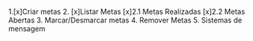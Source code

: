 1.[x]Criar metas
2. [x]Listar Metas
   [x]2.1 Metas Realizadas
   [x]2.2 Metas Abertas
3. Marcar/Desmarcar metas
4. Remover Metas
5. Sistemas de mensagem

